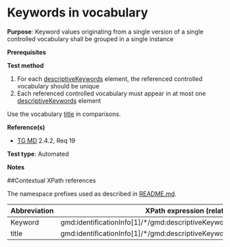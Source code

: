 # Keywords in vocabulary

**Purpose**: Keyword values originating from a single version of a single controlled vocabulary
shall be grouped in a single instance

**Prerequisites**

**Test method**

1. For each [descriptiveKeywords](#keyword) element, the referenced controlled vocabulary should be unique 
2. Each referenced controlled vocabulary must appear in at most one [descriptiveKeywords](#keyword) element

Use the vocabulary [title](#title) in comparisons.

**Reference(s)**	 

* [TG MD](http://inspire.ec.europa.eu/id/ats/metadata/1.3/iso-19115-19119/README#ref_TG_MD) 2.4.2, Req 19

**Test type**: Automated

**Notes**

##Contextual XPath references

The namespace prefixes used as described in [README.md](http://inspire.ec.europa.eu/id/ats/metadata/1.3/iso-19115-19119/README#namespaces).

Abbreviation                                   |  XPath expression (relative to gmd:MD_Metadata)
-----------------------------------------------| -------------------------------------------------------------------------
<a name="keyword"></a> Keyword   | gmd:identificationInfo[1]/\*/gmd:descriptiveKeywords
<a name="title"></a> title  | gmd:identificationInfo[1]/\*/gmd:descriptiveKeywords/\*/gmd:thesaurusName/gmd:CI_Citation/gmd:title
